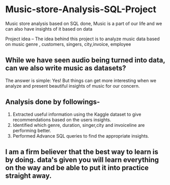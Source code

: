 # Music-store-Analysis-SQL-Project
 Music store analysis based on SQL done, Music is a part of our life and we can also have insights of it based on data 


Project idea – The idea behind this project is to analyze music data based on music genre , customers, singers, city,invoice, employee   

## While we have seen audio being turned into data, can we also write music as datasets?
The answer is simple: Yes! But things can get more interesting when we analyze and present beautiful insights of music for our concern.

## Analysis done by followings-
1. Extracted useful information using the Kaggle dataset to give recommendations  based on the users insights.
2. Identified which genre, duration, singer,city and invoiceline  are performing better.
3. Performed Advance SQL queries to find the appropriate insights.


## I am a firm believer that the best way to learn is by doing. data's given  you will learn everything on the way and be able to put it into practice straight away.


